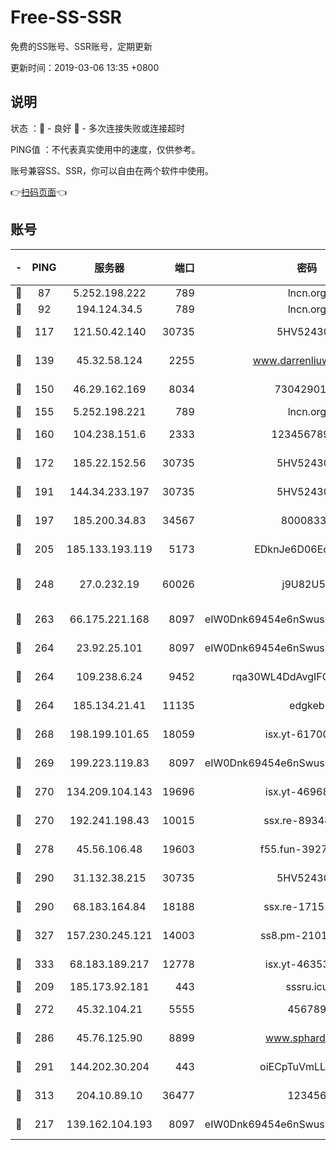 # Free-SS-SSR

免费的SS账号、SSR账号，定期更新

更新时间：2019-03-06 13:35 +0800

## 说明

状态     ：🙂 - 良好 🙁 - 多次连接失败或连接超时

PING值   ：不代表真实使用中的速度，仅供参考。

账号兼容SS、SSR，你可以自由在两个软件中使用。

👉[扫码页面](https://liesauer.github.io/free-ss-ssr.github.io/)👈

## 账号

|-|PING|服务器|端口|密码|加密方式|区域|
|:----:|:----:|:-----:|-----:|:----:|:----:|:----:|
|🙂|87|5.252.198.222|789|lncn.org|rc4|JP|
|🙂|92|194.124.34.5|789|lncn.org|rc4|JP|
|🙂|117|121.50.42.140|30735|5HV52430C|aes-256-cfb|JP|
|🙂|139|45.32.58.124|2255|www.darrenliuwei.com|aes-256-cfb|JP|
|🙂|150|46.29.162.169|8034|7304290167|aes-256-cfb|RU|
|🙂|155|5.252.198.221|789|lncn.org|rc4|JP|
|🙂|160|104.238.151.6|2333|12345678900|aes-256-cfb|JP|
|🙂|172|185.22.152.56|30735|5HV52430C|aes-256-cfb|RU|
|🙂|191|144.34.233.197|30735|5HV52430C|aes-256-cfb|US|
|🙂|197|185.200.34.83|34567|80008331|aes-256-cfb|US|
|🙂|205|185.133.193.119|5173|EDknJe6D06EoWDaw|aes-256-cfb|US|
|🙂|248|27.0.232.19|60026|j9U82U53|xchacha20-ietf-poly1305|HK|
|🙂|263|66.175.221.168|8097|eIW0Dnk69454e6nSwuspv9DmS201tQ0D|aes-256-cfb|US|
|🙂|264|23.92.25.101|8097|eIW0Dnk69454e6nSwuspv9DmS201tQ0D|aes-256-cfb|US|
|🙂|264|109.238.6.24|9452|rqa30WL4DdAvgIFG6Fs3znzTa|aes-256-cfb|FR|
|🙂|264|185.134.21.41|11135|edgkeb|aes-256-cfb|GB|
|🙂|268|198.199.101.65|18059|isx.yt-61700807|aes-256-cfb|US|
|🙂|269|199.223.119.83|8097|eIW0Dnk69454e6nSwuspv9DmS201tQ0D|aes-256-cfb|US|
|🙂|270|134.209.104.143|19696|isx.yt-46968452|aes-256-cfb|SG|
|🙂|270|192.241.198.43|10015|ssx.re-89348250|aes-256-cfb|US|
|🙂|278|45.56.106.48|19603|f55.fun-39271360|aes-256-cfb|US|
|🙂|290|31.132.38.215|30735|5HV52430C|aes-256-cfb|US|
|🙂|290|68.183.164.84|18188|ssx.re-17151822|aes-256-cfb|US|
|🙂|327|157.230.245.121|14003|ss8.pm-21010216|aes-256-cfb|SG|
|🙂|333|68.183.189.217|12778|isx.yt-46353039|aes-256-cfb|SG|
|🙂|209|185.173.92.181|443|sssru.icu|rc4-md5|RU|
|🙂|272|45.32.104.21|5555|456789|aes-256-cfb|SG|
|🙂|286|45.76.125.90|8899|www.sphard.com|aes-256-cfb|JP|
|🙂|291|144.202.30.204|443|oiECpTuVmLLxk4Ts|aes-256-cfb|US|
|🙂|313|204.10.89.10|36477|123456|aes-256-cfb|US|
|🙁|217|139.162.104.193|8097|eIW0Dnk69454e6nSwuspv9DmS201tQ0D|aes-256-cfb|JP|

